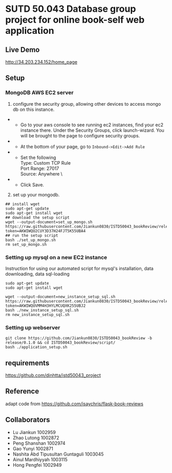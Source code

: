 # SUTD 50.043 Database group project for online book-self web application

## Live Demo
http://34.203.234.152/home_page

## Setup
### MongoDB AWS EC2 server
1. configure the security group, allowing other devices to access mongo db on this instance.
- - Go to your aws console to see running ec2 instances, find your ec2 instance there. Under the Security Groups, click launch-wizard. You will be brought to the page to configure security groups.
- - At the bottom of your page, go to `Inbound->Edit->Add Rule`
- - Set the following \
                Type: Custom TCP Rule \
                Port Range: 27017 \
                Source: Anywhere \
- - Click Save.

2. set up your mongodb.
```
## install wget
sudo apt-get update
sudo apt-get install wget
## download the setup script
wget --output-document=set_up_mongo.sh 
https://raw.githubusercontent.com/Jiankun0830/ISTD50043_bookReview/release/0.1.0/script/mongo_script/set_up_mongo.sh?token=AKWIWQU2CUY3D37H24FJT5K55UBA4
## run the setup script
bash ./set_up_mongo.sh
rm set_up_mongo.sh
```

### Setting up mysql on a new EC2 instance

Instruction for using our automated script for mysql's installation, data downloading, data sql-loading


```
sudo apt-get update
sudo apt-get install wget

wget --output-document=new_instance_setup_sql.sh 
https://raw.githubusercontent.com/Jiankun0830/ISTD50043_bookReview/release/0.1.0/script/mysql_script/new_instance_setup_sql.sh?token=AKWIWQUVMM4H3HYLMCUQXK255UBJ2
bash ./new_instance_setup_sql.sh
rm new_instance_setup_sql.sh
```

### Setting up webserver
```
git clone https://github.com/Jiankun0830/ISTD50043_bookReview -b release/0.1.0 && cd ISTD50043_bookReview/script/
bash ./application_setup.sh
```

## requirements 
https://github.com/dinhtta/istd50043_project

## Reference
adapt code from https://github.com/isaychris/flask-book-reviews

## Collaborators
- Lu Jiankun 1002959
- Zhao Lutong 1002872
- Peng Shanshan 1002974
- Gao Yunyi 1002871
- Nashita Abd Tipusultan Guntaguli 1003045
- Ainul Mardhiyyah 1003115
- Hong Pengfei 1002949
